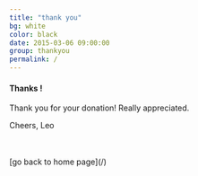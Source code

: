 ```yaml
---
title: "thank you"
bg: white
color: black
date: 2015-03-06 09:00:00
group: thankyou
permalink: /
---
```


#### Thanks !

Thank you for your donation! Really appreciated.


Cheers,
Leo

<br/>
<br/>
[go back to home page](/)

<br/>
<br/>
<br/>


